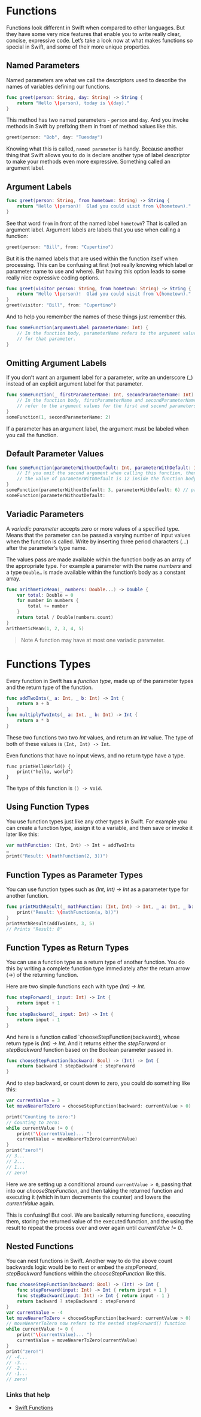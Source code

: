 # Functions

Functions look different in Swift when compared to other languages. But they have some very nice features that enable you to write really clear, concise, expressive code. Let’s take a look now at what makes functions so special in Swift, and some of their more unique properties.

## Named Parameters

Named parameters are what we call the descriptors used to describe the names of variables defining our functions.

```swift
func greet(person: String, day: String) -> String {
    return "Hello \(person), today is \(day)."
}
```

This method has two named parameters - `person` and `day`. And you invoke methods in Swift by prefixing them in front of method values like this.

```swift
greet(person: "Bob", day: "Tuesday")
```

Knowing what this is called, `named parameter` is handy. Because another thing that Swift allows you to do is declare another type of label descriptor to make your methods even more expressive. Something called an argument label.

## Argument Labels

```swift
func greet(person: String, from hometown: String) -> String {
    return "Hello \(person)!  Glad you could visit from \(hometown)."
}
```

See that word `from` in front of the named label `hometown`? That is called an argument label. Argument labels are labels that you use when calling a function:

```swift
greet(person: "Bill", from: "Cupertino")
```

But it is the named labels that are used within the function itself when processing. This can be confusing at first (not really knowing which label or parameter name to use and where). But having this option leads to some really nice expressive coding options. 

```swift
func greet(visitor person: String, from hometown: String) -> String {
    return "Hello \(person)!  Glad you could visit from \(hometown)."
}
greet(visitor: "Bill", from: "Cupertino")
```

And to help you remember the names of these things just remember this.

```swift
func someFunction(argumentLabel parameterName: Int) {
    // In the function body, parameterName refers to the argument value
    // for that parameter.
}
```

## Omitting Argument Labels

If you don’t want an argument label for a parameter, write an underscore (_) instead of an explicit argument label for that parameter.

```swift
func someFunction(_ firstParameterName: Int, secondParameterName: Int) {
    // In the function body, firstParameterName and secondParameterName
    // refer to the argument values for the first and second parameters.
}
someFunction(1, secondParameterName: 2)
```

If a parameter has an argument label, the argument must be labeled when you call the function.

## Default Parameter Values

```swift
func someFunction(parameterWithoutDefault: Int, parameterWithDefault: Int = 12) {
    // If you omit the second argument when calling this function, then
    // the value of parameterWithDefault is 12 inside the function body.
}
someFunction(parameterWithoutDefault: 3, parameterWithDefault: 6) // parameterWithDefault is 6
someFunction(parameterWithoutDefault:
```

## Variadic Parameters

A *variadic parameter* accepts zero or more values of a specified type. Means that the parameter can be passed a varying number of input values when the function is called. Write by inserting three period characters (...) after the parameter’s type name.

The values pass are made available within the function body as an array of the appropriate type. For example a parameter with the name *numbers* and a type `Double…` is made available within the function’s body as a constant array.

```swift
func arithmeticMean(_ numbers: Double...) -> Double {
    var total: Double = 0
    for number in numbers {
        total += number
    }
    return total / Double(numbers.count)
}
arithmeticMean(1, 2, 3, 4, 5)
```

> Note 
> A function may have at most one variadic parameter.


# Functions Types

Every function in Swift has a _function type_, made up of the parameter types and the return type of the function.

```swift
func addTwoInts(_ a: Int, _ b: Int) -> Int {
    return a + b
}
func multiplyTwoInts(_ a: Int, _ b: Int) -> Int {
    return a * b
}
```

These two functions two two _Int_ values, and return an _Int_ value. The type of both of these values is `(Int, Int) -> Int`. 

Even functions that have no input views, and no return type have a type.

```swif
func printHelloWorld() {
    print("hello, world")
}
```

The type of this function is `() -> Void`.

## Using Function Types

You use function types just like any other types in Swift. For example you can create a function type, assign it to a variable, and then save or invoke it later like this:

```swift
var mathFunction: (Int, Int) -> Int = addTwoInts
…
print("Result: \(mathFunction(2, 3))")
```

## Function Types as Parameter Types

You can use function types such as _(Int, Int) -> Int_ as a parameter type for another function.

```swift
func printMathResult(_ mathFunction: (Int, Int) -> Int, _ a: Int, _ b: Int) {
    print("Result: \(mathFunction(a, b))")
}
printMathResult(addTwoInts, 3, 5)
// Prints "Result: 8"
```

## Function Types as Return Types

You can use a function type as a return type of another function. You do this by writing a complete function type immediately after the return arrow (->) of the returning function.

Here are two simple functions each with type _(Int) -> Int_.

```swift
func stepForward(_ input: Int) -> Int {
    return input + 1
}
func stepBackward(_ input: Int) -> Int {
    return input - 1
}
```

And here is a function called `chooseStepFunction(backward:), whose return type is _(Int) -> Int_. And it returns either the _stepForward_ or _stepBackward_ function based on the Boolean parameter passed in.

```swift
func chooseStepFunction(backward: Bool) -> (Int) -> Int {
    return backward ? stepBackward : stepForward
}
```

And to step backward, or count down to zero, you could do something like this:

```swift
var currentValue = 3
let moveNearerToZero = chooseStepFunction(backward: currentValue > 0)

print("Counting to zero:")
// Counting to zero:
while currentValue != 0 {
    print("\(currentValue)... ")
    currentValue = moveNearerToZero(currentValue)
}
print("zero!")
// 3...
// 2...
// 1...
// zero!
```

Here we are setting up a conditional around `currentValue > 0`, passing that into our _chooseStepFunction_, and then taking the returned function and executing it (which in turn decrements the counter) and lowers the _currentValue_ again.

This is confusing! But cool. We are basically returning functions, executing them, storing the returned value of the executed function, and the using the result to repeat the process over and over again until _currentValue != 0_.

## Nested Functions

You can nest functions in Swift. Another way to do the above count backwards logic would be to nest or embed the _stepForward_, _stepBackward_ functions within the _chooseStepFunction_ like this.

```swift
func chooseStepFunction(backward: Bool) -> (Int) -> Int {
    func stepForward(input: Int) -> Int { return input + 1 }
    func stepBackward(input: Int) -> Int { return input - 1 }
    return backward ? stepBackward : stepForward
}
var currentValue = -4
let moveNearerToZero = chooseStepFunction(backward: currentValue > 0)
// moveNearerToZero now refers to the nested stepForward() function
while currentValue != 0 {
    print("\(currentValue)... ")
    currentValue = moveNearerToZero(currentValue)
}
print("zero!")
// -4...
// -3...
// -2...
// -1...
// zero!
```


### Links that help

- [Swift Functions](https://docs.swift.org/swift-book/LanguageGuide/Functions.html)


